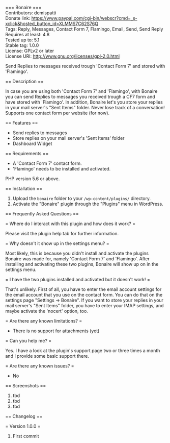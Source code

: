 === Bonaire ===  
Contributors: demispatti  
Donate link: https://www.paypal.com/cgi-bin/webscr?cmd=_s-xclick&hosted_button_id=XLMMS7C62S76Q  
Tags: Reply, Messages, Contact Form 7, Flamingo, Email, Send, Send Reply  
Requires at least: 4.8  
Tested up to: 5.1  
Stable tag: 1.0.0  
License: GPLv2 or later  
License URI: http://www.gnu.org/licenses/gpl-2.0.html  

Send Replies to messages received trough 'Contact Form 7' and stored with 'Flamingo'.  

== Description ==

In case you are using both 'Contact Form 7' and 'Flamingo', with Bonaire you can send Replies to messages you received trough a CF7 form and have stored with 'Flamingo'. In addition, Bonaire let's you store your replies in your mail server's "Sent Items" folder. Never lose track of a conversation! Supports one contact form per website (for now).

== Features ==

- Send replies to messages
- Store replies on your mail server's 'Sent Items' folder
- Dashboard Widget

== Requirements ==

- A 'Contact Form 7' contact form.
- 'Flamingo' needs to be installed and activated.

PHP version 5.6 or above.

== Installation ==

1. Upload the `bonaire` folder to your `/wp-content/plugins/` directory.
2. Activate the "Bonaire" plugin through the "Plugins" menu in WordPress.

== Frequently Asked Questions ==

= Where do I interact with this plugin and how does it work? =

Please visit the plugin help tab for further information.

= Why doesn't it show up in the settings menu? =

Most likely, this is because you didn't install and activate the plugins Bonaire was made for, namely 'Contact Form 7' and 'Flamingo'.
After installing and activating these two plugins, Bonaire will show up on in the settings menu.

= I have the two plugins installed and activated but it doesn't work! =

That's unlikely.
First of all, you have to enter the email account settings for the email account that you use on the contact form. You can do that on the settings page "Settings -> Bonaire".
If you want to store your replies in your mail server's "Sent Items" folder, you have to enter your IMAP settings, and maybe activate the 'nocert' option, too.

= Are there any known limitations? =

- There is no support for attachments (yet)

= Can you help me? =

Yes. I have a look at the plugin's support page two or three times a month and I provide some basic support there.

= Are there any known issues? =

- No

== Screenshots ==

1. tbd
2. tbd
3. tbd

== Changelog ==

= Version 1.0.0 =
1. First commit
